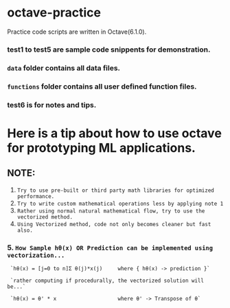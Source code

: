# octave-practice
Practice code scripts are written in Octave(6.1.0).

### test1 to test5 are sample code snippents for demonstration.
### `data` folder contains all data files.
### `functions` folder contains all user defined function files.
### test6 is for notes and tips.

#  Here is a tip about how to use octave for prototyping ML applications.
## NOTE: 
   1. `Try to use pre-built or third party math libraries for optimized performance.`
   2. `Try to write custom mathematical operations less by applying note 1`
   3. `Rather using normal natural mathematical flow, try to use the vectorized method.`
   4. `Using Vectorized method, code not only becomes cleaner but fast also.`
    
###   5. `How Sample hθ(x) OR Prediction can be implemented using vectorization... `
   


     `hθ(x) = [j=0 to n]Σ θ(j)*x(j)     where { hθ(x) -> prediction }`
   
     `rather computing if procedurally, the vectorized solution will be...`
   
     `hθ(x) = θ' * x                    where θ' -> Transpose of θ`



